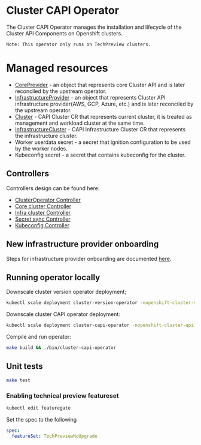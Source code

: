 # Cluster CAPI Operator

The Cluster CAPI Operator manages the installation and lifecycle of the Cluster API Components on Openshift clusters.

```
Note: This operator only runs on TechPreview clusters.
```

# Managed resources

- [CoreProvider](https://github.com/kubernetes-sigs/cluster-api-operator/blob/main/api/v1alpha1/coreprovider_types.go) - an object that represents core Cluster API and is later reconciled by the upstream operator.
- [InfrastructureProvider](https://github.com/kubernetes-sigs/cluster-api-operator/blob/main/api/v1alpha1/infrastructureprovider_types.go) - an object that represents Cluster API infrastructure provider(AWS, GCP, Azure, etc.) 
and is later reconciled by the upstream operator.
- [Cluster](https://cluster-api.sigs.k8s.io/developer/architecture/controllers/cluster.html) - CAPI Cluster CR that
represents current cluster, it is treated as management and workload cluster at the same time.
- [InfrastructureCluster](https://cluster-api.sigs.k8s.io/developer/providers/cluster-infrastructure.html) - CAPI Infrastructure Cluster CR that represents the infrastructure cluster.
- Worker userdata secret - a secret that ignition configuration to be used by the worker nodes.
- Kubeconfig secret - a secret that contains kubeconfig for the cluster.

## Controllers

Controllers design can be found here:
- [ClusterOperator Controller](docs/controllers/clusteroperator.md)
- [Core cluster Controller](docs/controllers/core-cluster.md)
- [Infra cluster Controller](docs/controllers/infra-cluster.md)
- [Secret sync Controller](docs/controllers/secretsync.md)
- [Kubeconfig Controller](docs/controllers/kubeconfig.md)

## New infrastructure provider onboarding

Steps for infrastructure provider onboarding are documented [here](docs/provideronboarding.md).

## Running operator locally

Downscale cluster version operator deployment;

```sh
kubectl scale deployment cluster-version-operator -nopenshift-cluster-version --replicas=0
```

Downscale cluster CAPI operator deployment:

```sh
kubectl scale deployment cluster-capi-operator -nopenshift-cluster-api --replicas=0
```

Compile and run operator:

```sh
make build && ./bin/cluster-capi-operator
```

## Unit tests

```sh
make test
```

### Enabling technical preview featureset

```sh
kubectl edit featuregate
```

Set the spec to the following

```yaml
spec:
  featureSet: TechPreviewNoUpgrade
```
